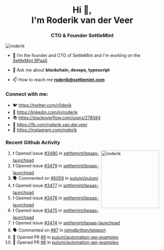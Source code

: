 <h1 align="center">Hi 👋,<br/> I'm Roderik van der Veer</h1>
<h3 align="center">CTO & Founder SettleMint</h3>

<p align="left"> <img src="https://komarev.com/ghpvc/?username=roderik" alt="roderik" /> </p>

- 🔭 I’m the founder and CTO of SettleMint and I'm working on the [SettleMint BPaaS](https://settlemint.com)

- 💬 Ask me about **blockchain, devops, typescript**

- 📫 How to reach me **roderik@settlemint.com**



### Connect with me:

- 🐦 https://twitter.com/r0derik
- 🏢 https://linkedin.com/in/roderik
- 📚 https://stackoverflow.com/users/278584
- 🙊 https://fb.com/roderik.van.der.veer
- 📸 https://instagram.com/roderik

### Recent Github Activity
<img src="https://github-readme-stats.vercel.app/api?username=roderik&show_icons=true&count_private=true" alt="roderik" align="right" height="190" />

<!--START_SECTION:activity-->
1. ❗️ Opened issue [#3480](https://github.com/settlemint/bpaas-launchpad/issues/3480) in [settlemint/bpaas-launchpad](https://github.com/settlemint/bpaas-launchpad)
2. ❗️ Opened issue [#3479](https://github.com/settlemint/bpaas-launchpad/issues/3479) in [settlemint/bpaas-launchpad](https://github.com/settlemint/bpaas-launchpad)
3. 🗣 Commented on [#6059](https://github.com/pulumi/pulumi/issues/6059) in [pulumi/pulumi](https://github.com/pulumi/pulumi)
4. ❗️ Opened issue [#3477](https://github.com/settlemint/bpaas-launchpad/issues/3477) in [settlemint/bpaas-launchpad](https://github.com/settlemint/bpaas-launchpad)
5. ❗️ Opened issue [#3476](https://github.com/settlemint/bpaas-launchpad/issues/3476) in [settlemint/bpaas-launchpad](https://github.com/settlemint/bpaas-launchpad)
6. ❗️ Opened issue [#3475](https://github.com/settlemint/bpaas-launchpad/issues/3475) in [settlemint/bpaas-launchpad](https://github.com/settlemint/bpaas-launchpad)
7. ❗️ Opened issue [#3474](https://github.com/settlemint/bpaas-launchpad/issues/3474) in [settlemint/bpaas-launchpad](https://github.com/settlemint/bpaas-launchpad)
8. 🗣 Commented on [#87](https://github.com/johndbritton/teleport/issues/87) in [johndbritton/teleport](https://github.com/johndbritton/teleport)
9. 💪 Opened PR [#9](https://github.com/pulumi/automation-api-examples/pull/9) in [pulumi/automation-api-examples](https://github.com/pulumi/automation-api-examples)
10. 💪 Opened PR [#8](https://github.com/pulumi/automation-api-examples/pull/8) in [pulumi/automation-api-examples](https://github.com/pulumi/automation-api-examples)
<!--END_SECTION:activity-->